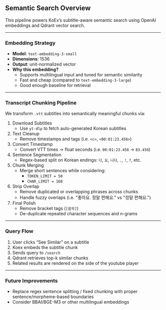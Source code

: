 ## Semantic Search Overview

This pipeline powers KoEx’s subtitle-aware semantic search using OpenAI embeddings and Qdrant vector search.

---

### Embedding Strategy

- **Model**: `text-embedding-3-small`  
- **Dimensions**: 1536  
- **Output**: unit-normalized vector  
- **Why this embedding?**
  - Supports multilingual input and tuned for semantic similarity
  - Fast and cheap (compared to `text-embedding-3-large`)
  - Good enough baseline for retrieval

---

### Transcript Chunking Pipeline

We transform `.vtt` subtitles into semantically meaningful chunks via:

1. Download Subtitles 
   - Use `yt-dlp` to fetch auto-generated Korean subtitles
2. Text Cleanup
   - Remove timestamps and tags (i.e. `<c>`, `<00:01:23.456>`)
3. Convert Timestamp
   - Convert VTT times → float seconds (i.e. `00:01:23.456` → `83.456`)
4. Sentence Segmentation
   - Regex-based split on Korean endings: `다`, `요`, `니다`, `.`, `!`, `?`, etc.
5. Chunk Merging
   - Merge short sentences while considering:
     - `TOKEN_LIMIT = 50`
     - `CHAR_LIMIT = 160`
6. Strip Overlap
    - Remove duplicated or overlapping phrases across chunks
    - Handle fuzzy overlaps (i.e. "좋아요. 정말 편해요." vs "정말 편해요.")
7. Final Polish
   - Remove bracket tags (`[음악]`)
   - De-duplicate repeated character sequences and n-grams

---

### Query Flow

1. User clicks “See Similar” on a subtitle
2. Koex embeds the subtitle chunk
3. Sends query to `/search`
4. Qdrant retrieves top-k similar chunks
5. Related results are rendered on the side of the youtube player

---

### Future Improvements
- Replace regex sentence splitting / fixed chunking with proper sentence/morpheme-based boundaries
- Consider BBAI/BGE-M3 or other multilingual embeddings